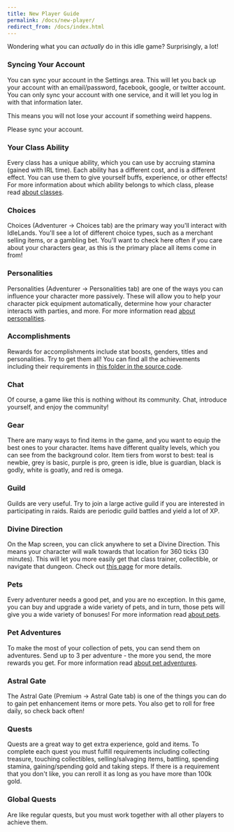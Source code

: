 ```yaml
---
title: New Player Guide
permalink: /docs/new-player/
redirect_from: /docs/index.html
---
```


Wondering what you can _actually_ do in this idle game? Surprisingly, a lot!

### Syncing Your Account

You can sync your account in the Settings area. This will let you back up your account with an email/password, facebook, google, or twitter account. You can only sync your account with one service, and it will let you log in with that information later.

This means you will not lose your account if something weird happens.

Please sync your account.

### Your Class Ability

Every class has a unique ability, which you can use by accruing stamina (gained with IRL time). Each ability has a different cost, and is a different effect. You can use them to give yourself buffs, experience, or other effects! For more information about which ability belongs to which class, please read [about classes](https://idle.land/docs/about-classes/).

### Choices

Choices (Adventurer -> Choices tab) are the primary way you'll interact with IdleLands. You'll see a lot of different choice types, such as a merchant selling items, or a gambling bet. You'll want to check here often if you care about your characters gear, as this is the primary place all items come in from!

### Personalities

Personalities (Adventurer -> Personalities tab) are one of the ways you can influence your character more passively. These will allow you to help your character pick equipment automatically, determine how your character interacts with parties, and more. For more information read [about personalities](https://idle.land/docs/about-personalities/).

### Accomplishments

Rewards for accomplishments include stat boosts, genders, titles and personalities. Try to get them all! You can find all the achievements including their requirements in [this folder in the source code](https://github.com/IdleLands/IdleLands/tree/master/src/server/core/game/achievements).

### Chat

Of course, a game like this is nothing without its community. Chat, introduce yourself, and enjoy the community!

### Gear

There are many ways to find items in the game, and you want to equip the best ones to your character. Items have different quality levels, which you can see from the background color. Item tiers from worst to best: teal is newbie, grey is basic, purple is pro, green is idle, blue is guardian, black is godly, white is goatly, and red is omega.

### Guild

Guilds are very useful. Try to join a large active guild if you are interested in participating in raids. Raids are periodic guild battles and yield a lot of XP.

### Divine Direction

On the Map screen, you can click anywhere to set a Divine Direction. This means your character will walk towards that location for 360 ticks (30 minutes). This will let you more easily get that class trainer, collectible, or navigate that dungeon. Check out [this page](https://idle.land/docs/divine-direction/) for more details.

### Pets

Every adventurer needs a good pet, and you are no exception. In this game, you can buy and upgrade a wide variety of pets, and in turn, those pets will give you a wide variety of bonuses! For more information read [about pets](https://idle.land/docs/about-pets/).

### Pet Adventures

To make the most of your collection of pets, you can send them on adventures. Send up to 3 per adventure - the more you send, the more rewards you get. For more information read [about pet adventures](https://idle.land/docs/about-pet-adventures/).

### Astral Gate

The Astral Gate (Premium -> Astral Gate tab) is one of the things you can do to gain pet enhancement items or more pets. You also get to roll for free daily, so check back often!

### Quests

Quests are a great way to get extra experience, gold and items. To complete each quest you must fulfill requirements including collecting treasure, touching collectibles, selling/salvaging items, battling, spending stamina, gaining/spending gold and taking steps. If there is a requirement that you don't like, you can reroll it as long as you have more than 100k gold.

### Global Quests

Are like regular quests, but you must work together with all other players to achieve them.
